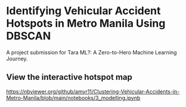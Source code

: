 # Identifying Vehicular Accident Hotspots in Metro Manila Using DBSCAN
A project submission for Tara ML?: A Zero-to-Hero Machine Learning Journey.

## View the interactive hotspot map
https://nbviewer.org/github/amyr11/Clustering-Vehicular-Accidents-in-Metro-Manila/blob/main/notebooks/3_modelling.ipynb

